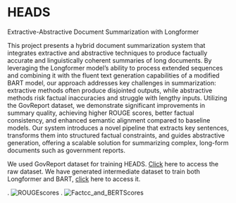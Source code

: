 # HEADS
Extractive-Abstractive Document Summarization with Longformer

This project presents a hybrid document summarization system that integrates extractive and abstractive techniques to produce factually accurate and linguistically coherent summaries of long documents. By leveraging the Longformer model’s ability to process extended sequences and combining it with the fluent text generation capabilities of a modified BART model, our approach addresses key challenges in summarization: extractive methods often produce disjointed outputs, while abstractive methods risk factual inaccuracies and struggle with lengthy inputs. Utilizing the GovReport dataset, we demonstrate significant improvements in summary quality, achieving higher ROUGE scores, better factual consistency, and enhanced semantic alignment compared to baseline models. Our system introduces a novel pipeline that extracts key sentences, transforms them into structured factual constraints, and guides abstractive generation, offering a scalable solution for summarizing complex, long-form documents such as government reports.

We used GovReport dataset for training HEADS. [Click](https://drive.google.com/drive/folders/1dJ-f1vgMDG3R-XWCyWdYF68xXjseEOyS?usp=sharing) here to access the raw dataset. We have generated intermediate dataset to train both Longformer and BART, [click](https://drive.google.com/drive/folders/1pwtrx7N_66hJAMwOgub6IrlembLI0-Uy?usp=drive_link) here to access it.


.
![ROUGEscores](https://github.com/user-attachments/assets/f823cb84-ba98-431d-a0e4-743b0dc23ea2)
.
![Factcc_and_BERTScores](https://github.com/user-attachments/assets/d48e6d54-99d2-4800-9605-cd25533b6d11)



